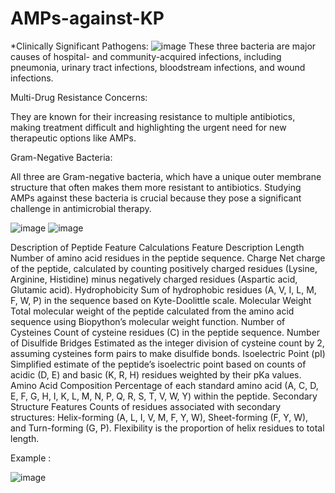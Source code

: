 
# AMPs-against-KP
*Clinically Significant Pathogens:
![image](https://github.com/user-attachments/assets/9d314034-8749-4d36-9a34-cbb8f335fb37)
These three bacteria are major causes of hospital- and community-acquired infections, including pneumonia, urinary tract infections, bloodstream infections, and wound infections.

Multi-Drug Resistance Concerns:

They are known for their increasing resistance to multiple antibiotics, making treatment difficult and highlighting the urgent need for new therapeutic options like AMPs.

Gram-Negative Bacteria:

All three are Gram-negative bacteria, which have a unique outer membrane structure that often makes them more resistant to antibiotics. Studying AMPs against these bacteria is crucial because they pose a significant challenge in antimicrobial therapy.

![image](https://github.com/user-attachments/assets/c3959db5-7060-4cac-ab3d-885486d2f0c2)
![image](https://github.com/user-attachments/assets/bae3975a-cd7f-4f96-9da1-0b4c6e24fd20)



Description of Peptide Feature Calculations
Feature	Description
Length	Number of amino acid residues in the peptide sequence.
Charge	Net charge of the peptide, calculated by counting positively charged residues (Lysine, Arginine, Histidine) minus negatively charged residues (Aspartic acid, Glutamic acid).
Hydrophobicity	Sum of hydrophobic residues (A, V, I, L, M, F, W, P) in the sequence based on Kyte-Doolittle scale.
Molecular Weight	Total molecular weight of the peptide calculated from the amino acid sequence using Biopython’s molecular weight function.
Number of Cysteines	Count of cysteine residues (C) in the peptide sequence.
Number of Disulfide Bridges	Estimated as the integer division of cysteine count by 2, assuming cysteines form pairs to make disulfide bonds.
Isoelectric Point (pI)	Simplified estimate of the peptide’s isoelectric point based on counts of acidic (D, E) and basic (K, R, H) residues weighted by their pKa values.
Amino Acid Composition	Percentage of each standard amino acid (A, C, D, E, F, G, H, I, K, L, M, N, P, Q, R, S, T, V, W, Y) within the peptide.
Secondary Structure Features	Counts of residues associated with secondary structures: Helix-forming (A, L, I, V, M, F, Y, W), Sheet-forming (F, Y, W), and Turn-forming (G, P). Flexibility is the proportion of helix residues to total length.

Example : 

![image](https://github.com/user-attachments/assets/b922e820-c8cf-4996-a0c9-503d5f8e9d25)


